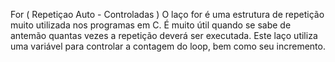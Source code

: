 
For ( Repetiçao Auto - Controladas ) 
O laço for é uma estrutura de repetição muito utilizada nos programas em C. É muito útil quando se sabe de antemão quantas vezes a repetição deverá ser executada. Este laço utiliza uma variável para controlar a contagem do loop, bem como seu incremento.
